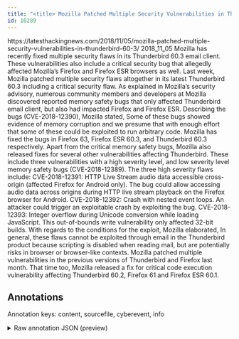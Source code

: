 ```yaml
---
title: "<title> Mozilla Patched Multiple Security Vulnerabilities in Thunderbird 60.3 </title>"
id: 10289
---
```


<title> Mozilla Patched Multiple Security Vulnerabilities in Thunderbird 60.3 </title>
<source> https://latesthackingnews.com/2018/11/05/mozilla-patched-multiple-security-vulnerabilities-in-thunderbird-60-3/ </source>
<date> 2018_11_05 </date>
<text>
Mozilla has recently fixed multiple security flaws in its Thunderbird 60.3 email client. These vulnerabilities also include a critical security bug that allegedly affected Mozilla’s Firefox and Firefox ESR browsers as well.
Last week, Mozilla patched multiple security flaws altogether in its latest Thunderbird 60.3 including a critical security flaw. As explained in Mozilla’s security advisory, numerous community members and developers at Mozilla discovered reported memory safety bugs that only affected Thunderbird email client, but also had impacted Firefox and Firefox ESR.
Describing the bugs (CVE-2018-12390), Mozilla stated,
Some of these bugs showed evidence of memory corruption and we presume that with enough effort that some of these could be exploited to run arbitrary code.
Mozilla has fixed the bugs in Firefox 63, Firefox ESR 60.3, and Thunderbird 60.3 respectively.
Apart from the critical memory safety bugs, Mozilla also released fixes for several other vulnerabilities affecting Thunderbird. These include three vulnerabilities with a high severity level, and low severity level memory safety bugs (CVE-2018-12389).
The three high severity flaws include:
    CVE-2018-12391: HTTP Live Stream audio data accessible cross-origin (affected Firefox for Android only). The bug could allow accessing audio data across origins during HTTP live stream playback on the Firefox browser for Android.
    CVE-2018-12392: Crash with nested event loops. An attacker could trigger an exploitable crash by exploiting the bug.
    CVE-2018-12393: Integer overflow during Unicode conversion while loading JavaScript. This out-of-bounds write vulnerability only affected 32-bit builds.
With regards to the conditions for the exploit, Mozilla elaborated,
In general, these flaws cannot be exploited through email in the Thunderbird product because scripting is disabled when reading mail, but are potentially risks in browser or browser-like contexts.
Mozilla patched multiple vulnerabilities in the previous versions of Thunderbird and Firefox last month. That time too, Mozilla released a fix for critical code execution vulnerability affecting Thunderbird 60.2, Firefox 61 and Firefox ESR 60.1.
</text>



## Annotations

Annotation keys: content, sourcefile, cyberevent, info

<details>
<summary>Raw annotation JSON (preview)</summary>

```json
{
  "content": "Mozilla has recently fixed multiple security flaws in its Thunderbird 60.3 email client. These vulnerabilities also include a critical security bug that allegedly affected Mozilla\u2019s Firefox and Firefox ESR browsers as well. Last week, Mozilla patched multiple security flaws altogether in its latest Thunderbird 60.3 including a critical security flaw. As explained in Mozilla\u2019s security advisory, numerous community members and developers at Mozilla discovered reported memory safety bugs that only affected Thunderbird email client, but also had impacted Firefox and Firefox ESR. Describing the bugs (CVE-2018-12390), Mozilla stated, Some of these bugs showed evidence of memory corruption and we presume that with enough effort that some of these could be exploited to run arbitrary code. Mozilla has fixed the bugs in Firefox 63, Firefox ESR 60.3, and Thunderbird 60.3 respectively. Apart from the critical memory safety bugs, Mozilla also released fixes for several other vulnerabilities affecting Thunderbird. These include three vulnerabilities with a high severity level, and low severity level memory safety bugs (CVE-2018-12389). The three high severity flaws include:     CVE-2018-12391: HTTP Live Stream audio data accessible cross-origin (affected Firefox for Android only). The bug could allow accessing audio data across origins during HTTP live stream playback on the Firefox browser for Android.     CVE-2018-12392: Crash with nested event loops. An attacker could trigger an exploitable crash by exploiting the bug.     CVE-2018-12393: Integer overflow during Unicode conversion while loading JavaScript. This out-of-bounds write vulnerability only affected 32-bit builds. With regards to the conditions for the exploit, Mozilla elaborated, In general, these flaws cannot be exploited through email in the Thunderbird product because scripting is disabled when reading mail, but are potentially risks in browser or browser-like contexts. Mozilla patched multiple vulnerabilities in the previous versions of Thunderbird and Firefox last month. That time too, Mozilla released a fix for critical code execution vulnerability affecting Thunderbird 60.2, Firefox 61 and Firefox ESR 60.1.",
  "sourcefile": "10289.txt",
  "cyberevent": {
    "hopper": [
      {
        "index": 0,
        "relation": "Same",
        "events": [
          {
            "index": "E5",
            "type": "Vulnerability-related",
            "realis": "Actual",
            "nugget": {
              "startOffset": 500,
              "index": "T19",
              "endOffset": 508,
              "text": "affected"
            },
            "argument": [
              {
                "index": "T20",
                "external_reference": {
                  "wikidataid": "Q483604"
                },
                "endOffset": 533,
                "role": {
                  "type": "Vulnerable_System"
                },
                "text": "Thunderbird email client",
                "startOffset": 509,
                "type": "Software"
              }
            ],
            "subtype": "DiscoverVulnerability"
          },
          {
            "index": "E6",
            "type": "Vulnerability-related",
            "realis": "Actual",
            "nugget": {
              "startOffset": 544,
              "index": "T21",
              "endOffset": 556,
              "text": "had impacted"
            },
            "argument": [
              {
                "index": "T22",
                "external_reference": {
                  "wikidataid": "Q698"
                },
                "endOffset": 564,
                "role": {
                  "type": "Vulnerable_System"
                },
                "text": "Firefox",
                "startOffset": 557,
                "type": "Software"
              },
              {
                "index": "T23",
                "external_reference": {
                  "wikidataid": "Q698
```
</details>
